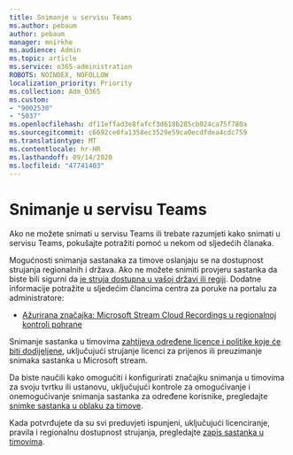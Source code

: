 ```yaml
---
title: Snimanje u servisu Teams
ms.author: pebaum
author: pebaum
manager: mnirkhe
ms.audience: Admin
ms.topic: article
ms.service: o365-administration
ROBOTS: NOINDEX, NOFOLLOW
localization_priority: Priority
ms.collection: Adm_O365
ms.custom:
- "9002530"
- "5037"
ms.openlocfilehash: df11effad3e8fafcf3d618b285cb024ca75f780a
ms.sourcegitcommit: c6692ce0fa1358ec3529e59ca0ecdfdea4cdc759
ms.translationtype: MT
ms.contentlocale: hr-HR
ms.lasthandoff: 09/14/2020
ms.locfileid: "47741403"
---
```

# <a name="recording-in-teams"></a>Snimanje u servisu Teams

Ako ne možete snimati u servisu Teams ili trebate razumjeti kako snimati u servisu Teams, pokušajte potražiti pomoć u nekom od sljedećih članaka.

Mogućnosti snimanja sastanaka za timove oslanjaju se na dostupnost strujanja regionalnih i država.  Ako ne možete snimiti provjeru sastanka da biste bili sigurni da [je struja dostupna u vašoj državi ili regiji](https://docs.microsoft.com/stream/faq#which-regions-does-microsoft-stream-host-my-data-in).  Dodatne informacije potražite u sljedećim člancima centra za poruke na portalu za administratore:

- [Ažurirana značajka: Microsoft Stream Cloud Recordings u regionalnoj kontroli pohrane](https://admin.microsoft.com/AdminPortal/Home#/MessageCenter?id=MC214327)

Snimanje sastanka u timovima [zahtijeva određene licence i politike koje će biti dodijeljene](https://docs.microsoft.com/microsoftteams/cloud-recording#prerequisites-for-teams-cloud-meeting-recording), uključujući strujanje licenci za prijenos ili preuzimanje snimaka sastanka u Microsoft stream.

Da biste naučili kako omogućiti i konfigurirati značajku snimanja u timovima za svoju tvrtku ili ustanovu, uključujući kontrole za omogućivanje i onemogućivanje snimanja sastanka za određene korisnike, pregledajte [snimke sastanka u oblaku za timove](https://docs.microsoft.com/microsoftteams/cloud-recording).

Kada potvrđujete da su svi preduvjeti ispunjeni, uključujući licenciranje, pravila i regionalnu dostupnost strujanja, pregledajte [zapis sastanka u timovima](https://support.office.com/article/34dfbe7f-b07d-4a27-b4c6-de62f1348c24).
